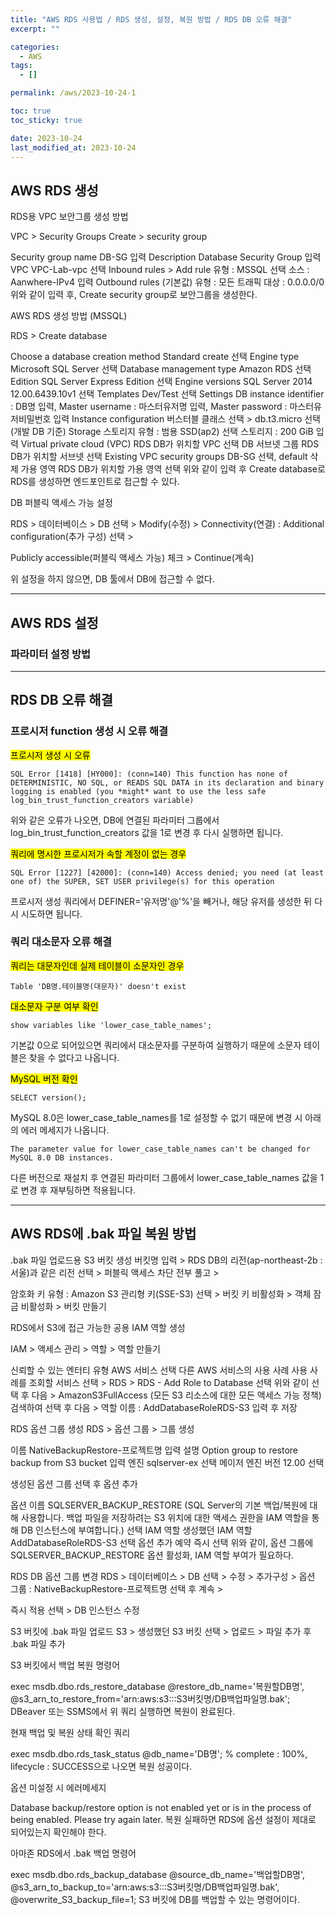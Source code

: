 ```yaml
---
title: "AWS RDS 사용법 / RDS 생성, 설정, 복원 방법 / RDS DB 오류 해결"
excerpt: ""

categories:
  - AWS
tags:
  - []

permalink: /aws/2023-10-24-1

toc: true
toc_sticky: true

date: 2023-10-24
last_modified_at: 2023-10-24
---
```


## AWS RDS 생성

RDS용 VPC 보안그룹 생성 방법

VPC > Security Groups Create > security group

Security group name	DB-SG 입력
Description	Database Security Group 입력
VPC	VPC-Lab-vpc 선택
Inbound rules > Add rule	유형 : MSSQL 선택
소스 : Aanwhere-IPv4 입력
Outbound rules (기본값)	유형 : 모든 트래픽
대상 : 0.0.0.0/0
위와 같이 입력 후, Create security group로 보안그룹을 생성한다.



AWS RDS 생성 방법 (MSSQL)

RDS > Create database

Choose a database creation method	Standard create 선택
Engine type	Microsoft SQL Server 선택
Database management type	Amazon RDS 선택
Edition	SQL Server Express Edition 선택
Engine versions	SQL Server 2014 12.00.6439.10v1 선택
Templates	Dev/Test 선택
Settings	DB instance identifier : DB명 입력,
Master username : 마스터유저명 입력,
Master password : 마스터유저비밀번호 입력
Instance configuration	버스터블 클래스 선택 > db.t3.micro 선택 (개발 DB 기준)
Storage	스토리지 유형 : 범용 SSD(ap2) 선택
스토리지 : 200 GiB 입력
Virtual private cloud (VPC)	RDS DB가 위치할 VPC 선택
DB 서브넷 그룹	RDS DB가 위치할 서브넷 선택
Existing VPC security groups	DB-SG 선택, default 삭제
가용 영역	RDS DB가 위치할 가용 영역 선택
위와 같이 입력 후 Create database로 RDS를 생성하면 엔드포인트로 접근할 수 있다.



DB 퍼블릭 액세스 가능 설정

RDS > 데이터베이스 > DB 선택 > Modify(수정) > Connectivity(연결) : Additional configuration(추가 구성) 선택 >

Publicly accessible(퍼블릭 액세스 가능) 체크 > Continue(계속)

위 설정을 하지 않으면, DB 툴에서 DB에 접근할 수 없다.

---

## AWS RDS 설정

### 파라미터 설정 방법






---

## RDS DB 오류 해결

### 프로시저 function 생성 시 오류 해결

<mark>프로시저 생성 시 오류</mark>
```
SQL Error [1418] [HY000]: (conn=140) This function has none of DETERMINISTIC, NO SQL, or READS SQL DATA in its declaration and binary logging is enabled (you *might* want to use the less safe log_bin_trust_function_creators variable)
```
위와 같은 오류가 나오면, DB에 연결된 파라미터 그룹에서 log_bin_trust_function_creators 값을 1로 변경 후 다시 실행하면 됩니다.

<mark>쿼리에 명시한 프로시저가 속할 계정이 없는 경우</mark>
```
SQL Error [1227] [42000]: (conn=140) Access denied; you need (at least one of) the SUPER, SET USER privilege(s) for this operation
```
프로시저 생성 쿼리에서 DEFINER='유저명'@'%'을 빼거나, 해당 유저를 생성한 뒤 다시 시도하면 됩니다.

### 쿼리 대소문자 오류 해결
<mark>쿼리는 대문자인데 실제 테이블이 소문자인 경우</mark>
```
Table 'DB명.테이블명(대문자)' doesn't exist
```

<mark>대소문자 구분 여부 확인</mark>
```
show variables like 'lower_case_table_names';
```
기본값 0으로 되어있으면 쿼리에서 대소문자를 구분하여 실행하기 때문에 소문자 테이블은 찾을 수 없다고 나옵니다.

<mark>MySQL 버전 확인</mark>
```
SELECT version();
```
MySQL 8.0은 lower_case_table_names를 1로 설정할 수 없기 때문에 변경 시 아래의 에러 메세지가 나옵니다.
```
The parameter value for lower_case_table_names can't be changed for MySQL 8.0 DB instances.
```
다른 버전으로 재설치 후 연결된 파라미터 그룹에서 lower_case_table_names 값을 1로 변경 후 재부팅하면 적용됩니다.

---

## AWS RDS에 .bak 파일 복원 방법

.bak 파일 업로드용 S3 버킷 생성
버킷명 입력 > RDS DB의 리전(ap-northeast-2b : 서울)과 같은 리전 선택 > 퍼블릭 액세스 차단 전부 풀고 >

암호화 키 유형 : Amazon S3 관리형 키(SSE-S3) 선택 > 버킷 키 비활성화 >  객체 잠금 비활성화 > 버킷 만들기


RDS에서 S3에 접근 가능한 공용 IAM 역할 생성

IAM > 액세스 관리 > 역할 > 역할 만들기

신뢰할 수 있는 엔터티 유형	AWS 서비스 선택
다른 AWS 서비스의 사용 사례	사용 사례를 조회할 서비스 선택 > RDS > RDS - Add Role to Database 선택
위와 같이 선택 후 다음 > AmazonS3FullAccess (모든 S3 리소스에 대한 모든 액세스 가능 정책) 검색하여 선택 후 다음 >
역할 이름 : AddDatabaseRoleRDS-S3 입력 후 저장

RDS 옵션 그룹 생성
RDS > 옵션 그룹 > 그룹 생성

이름	NativeBackupRestore-프로젝트명 입력
설명	Option group to restore backup from S3 bucket 입력
엔진	sqlserver-ex 선택
메이저 엔진 버전	12.00 선택


생성된 옵션 그룹 선택 후 옵션 추가

옵션 이름	SQLSERVER_BACKUP_RESTORE (SQL Server의 기본 백업/복원에 대해 사용합니다. 백업 파일을 저장하려는 S3 위치에 대한 액세스 권한을 IAM 역할을 통해 DB 인스턴스에 부여합니다.) 선택
IAM 역할	생성했던 IAM 역할 AddDatabaseRoleRDS-S3 선택
옵션 추가 예약	즉시 선택
위와 같이, 옵션 그룹에 SQLSERVER_BACKUP_RESTORE 옵션 활성화, IAM 역할 부여가 필요하다.

RDS DB 옵션 그룹 변경
RDS > 데이터베이스 > DB 선택 > 수정 > 추가구성 > 옵션 그룹 : NativeBackupRestore-프로젝트명 선택 후 계속 >

즉시 적용 선택 > DB 인스턴스 수정

S3 버킷에 .bak 파일 업로드
S3 > 생성했던 S3 버킷 선택 > 업로드 > 파일 추가 후 .bak 파일 추가

S3 버킷에서 백업 복원 명령어

exec msdb.dbo.rds_restore_database
@restore_db_name='복원할DB명',
@s3_arn_to_restore_from='arn:aws:s3:::S3버킷명/DB백업파일명.bak';
DBeaver 또는 SSMS에서 위 쿼리 실행하면 복원이 완료된다.



현재 백업 및 복원 상태 확인 쿼리

exec msdb.dbo.rds_task_status @db_name='DB명';
% complete : 100%, lifecycle : SUCCESS으로 나오면 복원 성공이다.



옵션 미설정 시 에러메세지

Database backup/restore option is not enabled yet or is in the process of being enabled. Please try again later.
복원 실패하면 RDS에 옵션 설정이 제대로 되어있는지 확인해야 한다.



아마존 RDS에서 .bak 백업 명령어

exec msdb.dbo.rds_backup_database 
@source_db_name='백업할DB명', 
@s3_arn_to_backup_to='arn:aws:s3:::S3버킷명/DB백업파일명.bak',
@overwrite_S3_backup_file=1;
S3 버킷에 DB를 백업할 수 있는 명령어이다.